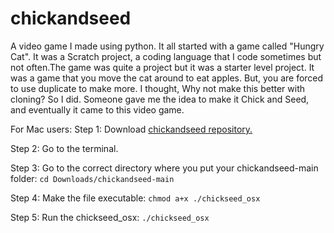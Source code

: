 # chickandseed
A video game I made using python.
It all started with a game called "Hungry Cat".
It was a Scratch project, a coding language that I code sometimes but not often.The game was quite a project but it was a starter level project.
It was a game that you move the cat around to eat apples. But, you are forced to use duplicate to make more.
I thought, Why not make this better with cloning?
So I did.
Someone gave me the idea to make it Chick and Seed, and eventually it came to this video game. 

For Mac users:
Step 1: Download [chickandseed repository.](https://github.com/ghostypeeps148/chickandseed)

Step 2: Go to the terminal.

Step 3: Go to the correct directory where you put your chickandseed-main folder: ```cd Downloads/chickandseed-main```

Step 4: Make the file executable: ```chmod a+x ./chickseed_osx```

Step 5: Run the chickseed_osx: ```./chickseed_osx```
